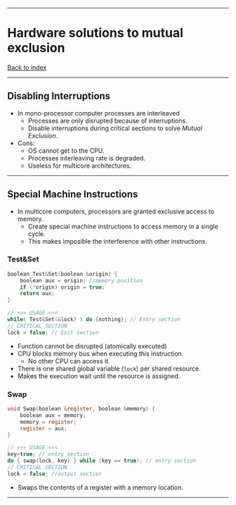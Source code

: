 
---
# Hardware solutions to mutual exclusion

[Back to index](../index.md)

---
## Disabling Interruptions

- In mono-processor computer processes are interleaved
	- Processes are only disrupted because of interruptions.
	- Disable interruptions during critical sections to solve *Mutual Exclusion*.
- Cons:
	- OS cannot get to the CPU.
	- Processes interleaving rate is degraded. 
	- Useless for multicore architectures.

---
## Special Machine Instructions

- In multicore computers, processors are granted exclusive access to memory.
	- Create special machine instructions to access memory in a single cycle.
	- This makes imposible the interference with other instructions.

### Test&Set
```C
boolean Test&Set(boolean &origin) {
	boolean aux = origin; //memory position
	if (!origin) origin = true;
	return aux;
}

// >>> USAGE <<<
while( Test&Set(&lock) ) do {nothing}; // Entry section
// CRITICAL SECTION
lock = false; // Exit section
```

- Function cannot be disrupted (atomically executed)
- CPU blocks memory bus when executing this instruction
	- No other CPU can access it.
- There is one shared global variable (`lock`) per shared resource.
- Makes the execution wait until the resource is assigned.

### Swap
```C
void Swap(boolean &register, boolean &memory) {
	boolean aux = memory;
	memory = register;
	register = aux;
}

// >>> USAGE <<<
key=true; // entry section
do { swap(lock, key) } while (key == true); // entry section
// CRITICAL SECTION
lock = false; //output section
```

- Swaps the contents of a register with a memory location.

---